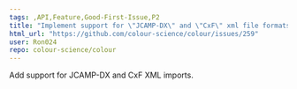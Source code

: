 ```yaml
---
tags: ,API,Feature,Good-First-Issue,P2
title: "Implement support for \"JCAMP-DX\" and \"CxF\" xml file formats."
html_url: "https://github.com/colour-science/colour/issues/259"
user: Ron024
repo: colour-science/colour
---
```


Add support for JCAMP-DX and CxF XML imports.